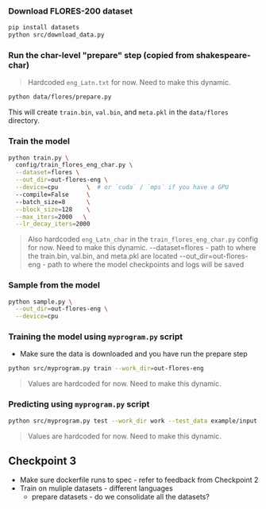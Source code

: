 ### Download FLORES-200 dataset

```bash
pip install datasets
python src/download_data.py
```

### Run the char-level "prepare" step (copied from shakespeare-char)

> Hardcoded `eng_Latn.txt` for now. Need to make this dynamic.
```bash
python data/flores/prepare.py 
```
This will create `train.bin`, `val.bin`, and `meta.pkl` in the `data/flores` directory.

### Train the model

```bash
python train.py \
  config/train_flores_eng_char.py \
  --dataset=flores \
  --out_dir=out-flores-eng \
  --device=cpu        \  # or `cuda` / `mps` if you have a GPU
  --compile=False     \ 
  --batch_size=8      \
  --block_size=128    \
  --max_iters=2000   \
  --lr_decay_iters=2000
```
> Also hardcoded `eng_Latn_char` in the `train_flores_eng_char.py` config for now. Need to make this dynamic.
> --dataset=flores - path to where the train.bin, val.bin, and meta.pkl are located
> --out_dir=out-flores-eng - path to where the model checkpoints and logs will be saved

### Sample from the model

```bash
python sample.py \
  --out_dir=out-flores-eng \
  --device=cpu    
```

### Training the model using `myprogram.py` script
- Make sure the data is downloaded and you have run the prepare step

```bash
python src/myprogram.py train --work_dir=out-flores-eng
```
> Values are hardcoded for now. Need to make this dynamic.

### Predicting using `myprogram.py` script

```bash
python src/myprogram.py test --work_dir work --test_data example/input.txt --test_output pred.txt```
```
> Values are hardcoded for now. Need to make this dynamic.


## Checkpoint 3
- Make sure dockerfile runs to spec - refer to feedback from Checkpoint 2
- Train on muliple datasets - different languages
    - prepare datasets - do we consolidate all the datasets? 



